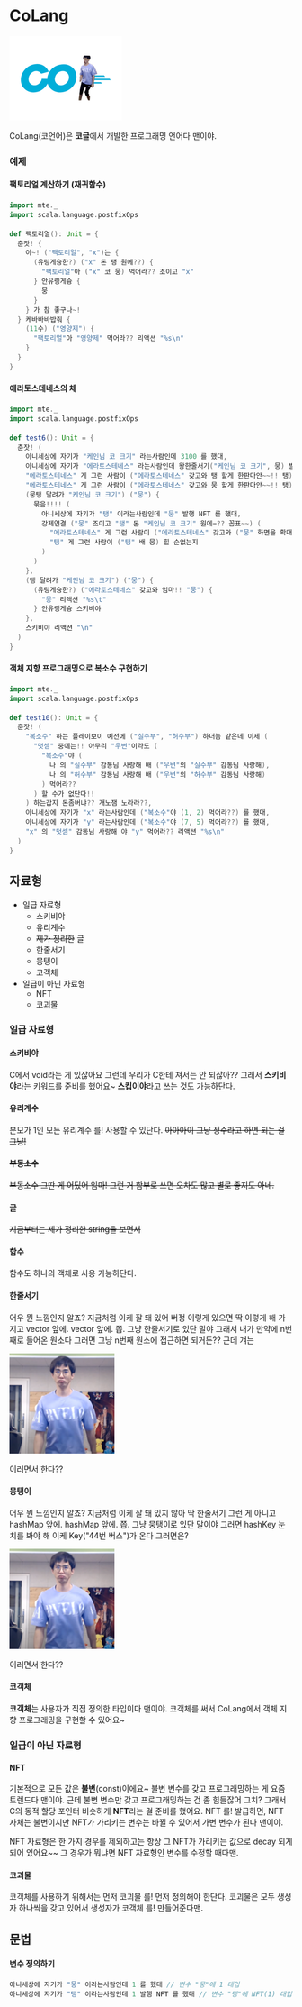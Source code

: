 # CoLang

![](img/CoLang.png)

CoLang(코언어)은 **코글**에서 개발한 프로그래밍 언어다 맨이야.

### 예제

#### 팩토리얼 계산하기 (재귀함수)

```scala
import mte._
import scala.language.postfixOps

def 팩토리얼(): Unit = {
  춘잣! {
    아~! ("팩토리얼", "x")는 {
      (유링게슝한?) ("x" 돈 탱 원에??) {
        "팩토리얼"아 ("x" 코 뭉) 먹어라?? 조이고 "x"
      } 안유링게슝 {
        뭉
      }
    } 가 참 좋구나~!
  } 케바바바밥줘 {
    (11수) ("영양제") {
      "팩토리얼"아 "영양제" 먹어라?? 리액션 "%s\n"
    }
  }
}
```

#### 에라토스테네스의 체

```scala
import mte._
import scala.language.postfixOps

def test6(): Unit = {
  춘잣! (
    아니세상에 자기가 "케인님 코 크기" 라는사람인데 3100 를 했대,
    아니세상에 자기가 "에라토스테네스" 라는사람인데 왕한줄서기("케인님 코 크기", 뭉) 발행 NFT 를 했대,
    "에라토스테네스" 게 그런 사람이 ("에라토스테네스" 갖고와 탱 할게 한판마안~~!! 탱) 힐 순없는지,
    "에라토스테네스" 게 그런 사람이 ("에라토스테네스" 갖고와 뭉 할게 한판마안~~!! 탱) 힐 순없는지,
    (뭉탱 달려가 "케인님 코 크기") ("뭉") {
      묶음!!!! (
        아니세상에 자기가 "탱" 이라는사람인데 "뭉" 발행 NFT 를 했대,
        강제연결 ("뭉" 조이고 "탱" 돈 "케인님 코 크기" 원에=?? 꼽표~~) (
          "에라토스테네스" 게 그런 사람이 ("에라토스테네스" 갖고와 ("뭉" 화면을 확대하셨군요!! "탱") 할게 한판마안~~!! 탱) 힐 순없는지,
          "탱" 게 그런 사람이 ("탱" 배 뭉) 힐 순없는지
        )
      )
    },
    (탱 달려가 "케인님 코 크기") ("뭉") {
      (유링게슝한?) ("에라토스테네스" 갖고와 임마!! "뭉") {
        "뭉" 리액션 "%s\t"
      } 안유링게슝 스키비야
    },
    스키비야 리액션 "\n"
  )
}
```

#### 객체 지향 프로그래밍으로 복소수 구현하기

```scala
import mte._
import scala.language.postfixOps

def test10(): Unit = {
  춘잣! (
    "복소수" 하는 플레이보이 예전에 ("실수부", "허수부") 하더놈 같은데 이제 (
      "덧셈" 중에는!! 아무리 "우변"이라도 (
        "복소수"야 (
          나 의 "실수부" 감동님 사랑해 배 ("우변"의 "실수부" 감동님 사랑해),
          나 의 "허수부" 감동님 사랑해 배 ("우변"의 "허수부" 감동님 사랑해)
        ) 먹어라??
      ) 할 수가 없단다!!
    ) 하는갑지 돈좀버냐?? 개노잼 노라라??,
    아니세상에 자기가 "x" 라는사람인데 ("복소수"야 (1, 2) 먹어라??) 를 했대,
    아니세상에 자기가 "y" 라는사람인데 ("복소수"야 (7, 5) 먹어라??) 를 했대,
    "x" 의 "덧셈" 감동님 사랑해 야 "y" 먹어라?? 리액션 "%s\n"
  )
}

```

## 자료형

* 일급 자료형
  * 스키비야
  * 유리계수
  * ~~제가 정리한~~ 글
  * 한줄서기
  * 뭉탱이
  * 코객체
* 일급이 아닌 자료형
  * NFT
  * 코괴물

### 일급 자료형

#### 스키비야

C에서 void라는 게 있잖아요 그런데 우리가 C한테 져서는 안 되잖아?? 그래서 **스키비야**라는 
키워드를 준비를 했어요~ **스킵이야**라고 쓰는 것도 가능하단다.

#### 유리계수
분모가 1인 모든 유리계수 를! 사용할 수 있단다. ~~아아아이 그냥 정수라고 하면 되는 걸 그냥!~~

#### ~~부동소수~~
~~부동소수 그딴 게 어딨어 임마! 그런 거 함부로 쓰면 오차도 많고 별로 좋지도 아네.~~

#### 글

~~지금부터는 제가 정리한 string을 보면서~~

#### 함수

함수도 하나의 객체로 사용 가능하단다.

#### 한줄서기
어우 뭔 느낌인지 알죠? 지금처럼 이케 잘 돼 있어 버정 이렇게 있으면 딱 이렇게
해 가지고 vector 앞에. vector 앞에. 쯥. 그냥 한줄서기로 있단 말야 그래서 내가 만약에 n번째로 들어온 원소다
그러면 그냥 n번째 원소에 접근하면 되거든?? 근데 걔는

![m](img/he-does-like-this.png)

이러면서 한다??

#### 뭉탱이
어우 뭔 느낌인지 알죠? 지금처럼 이케 잘 돼 있지 않아 딱 한줄서기 그런 게 아니고 hashMap
앞에. hashMap 앞에. 쯥. 그냥 뭉탱이로 있단 말이야 그러면 hashKey 눈치를 봐야
해 이케 Key("44번 버스")가 온다 그러면은? 

![m](img/he-does-like-this.png)

이러면서 한다??

#### 코객체

**코객체**는 사용자가 직접 정의한 타입이다 맨이야. 
코객체를 써서 CoLang에서 객체 지향 프로그래밍을 구현할 수 있어요~

### 일급이 아닌 자료형

#### NFT

기본적으로 모든 값은 **불변**(const)이에요~ 불변 변수를 갖고 프로그래밍하는 게 요즘 트렌드다 
맨이야. 근데 불변 변수만 갖고 프로그래밍하는 건 좀 힘들잖어 그치? 그래서 C의 동적 할당
포인터 비슷하게 **NFT**라는 걸 준비를 했어요. NFT 를! 발급하면, NFT 자체는 불변이지만
NFT가 가리키는 변수는 바뀔 수 있어서 가변 변수가 된다 맨이야.

NFT 자료형은 한 가지 경우를 제외하고는 항상 그 NFT가 가리키는 값으로 decay 되게 되어
있어요~~ 그 경우가 뭐냐면 NFT 자료형인 변수를 수정할 때다맨.

#### 코괴물

코객체를 사용하기 위해서는 먼저 코괴물 를! 먼저 정의해야 한단다. 코괴물은 모두 생성자
하나씩을 갖고 있어서 생성자가 코객체 를! 만들어준다맨.

## 문법

#### 변수 정의하기
```scala
아니세상에 자기가 "뭉" 이라는사람인데 1 를 했대 // 변수 "뭉"에 1 대입
아니세상에 자기가 "탱" 이라는사람인데 1 발행 NFT 를 했대 // 변수 "탱"에 NFT(1) 대입
```